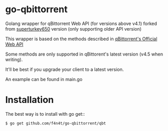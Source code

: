 go-qbittorrent
==================

Golang wrapper for qBittorrent Web API (for versions above v4.1) forked from [superturkey650](https://github.com/superturkey650/go-qbittorrent) version (only supporting older API version)

This wrapper is based on the methods described in [qBittorrent's Official Web API](https://github.com/qbittorrent/qBittorrent/wiki/WebUI-API-(qBittorrent-4.1)>)

Some methods are only supported in qBittorent's latest version (v4.5 when writing).

It'll be best if you upgrade your client to a latest version.

An example can be found in main.go

Installation
============

The best way is to install with go get::

    $ go get github.com/f4n4t/go-qbittorrent/qbt

